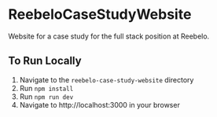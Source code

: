 # ReebeloCaseStudyWebsite
Website for a case study for the full stack position at Reebelo.

## To Run Locally
1. Navigate to the `reebelo-case-study-website` directory
2. Run `npm install`
3. Run `npm run dev`
4. Navigate to http://localhost:3000 in your browser
